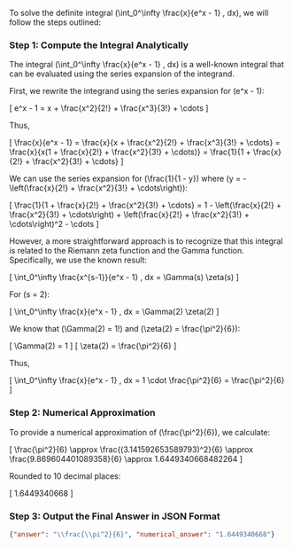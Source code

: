 To solve the definite integral \(\int_0^\infty \frac{x}{e^x - 1} \, dx\), we will follow the steps outlined:

### Step 1: Compute the Integral Analytically

The integral \(\int_0^\infty \frac{x}{e^x - 1} \, dx\) is a well-known integral that can be evaluated using the series expansion of the integrand.

First, we rewrite the integrand using the series expansion for \(e^x - 1\):

\[ e^x - 1 = x + \frac{x^2}{2!} + \frac{x^3}{3!} + \cdots \]

Thus,

\[ \frac{x}{e^x - 1} = \frac{x}{x + \frac{x^2}{2!} + \frac{x^3}{3!} + \cdots} = \frac{x}{x(1 + \frac{x}{2!} + \frac{x^2}{3!} + \cdots)} = \frac{1}{1 + \frac{x}{2!} + \frac{x^2}{3!} + \cdots} \]

We can use the series expansion for \(\frac{1}{1 - y}\) where \(y = -\left(\frac{x}{2!} + \frac{x^2}{3!} + \cdots\right)\):

\[ \frac{1}{1 + \frac{x}{2!} + \frac{x^2}{3!} + \cdots} = 1 - \left(\frac{x}{2!} + \frac{x^2}{3!} + \cdots\right) + \left(\frac{x}{2!} + \frac{x^2}{3!} + \cdots\right)^2 - \cdots \]

However, a more straightforward approach is to recognize that this integral is related to the Riemann zeta function and the Gamma function. Specifically, we use the known result:

\[ \int_0^\infty \frac{x^{s-1}}{e^x - 1} \, dx = \Gamma(s) \zeta(s) \]

For \(s = 2\):

\[ \int_0^\infty \frac{x}{e^x - 1} \, dx = \Gamma(2) \zeta(2) \]

We know that \(\Gamma(2) = 1!\) and \(\zeta(2) = \frac{\pi^2}{6}\):

\[ \Gamma(2) = 1 \]
\[ \zeta(2) = \frac{\pi^2}{6} \]

Thus,

\[ \int_0^\infty \frac{x}{e^x - 1} \, dx = 1 \cdot \frac{\pi^2}{6} = \frac{\pi^2}{6} \]

### Step 2: Numerical Approximation

To provide a numerical approximation of \(\frac{\pi^2}{6}\), we calculate:

\[ \frac{\pi^2}{6} \approx \frac{(3.141592653589793)^2}{6} \approx \frac{9.869604401089358}{6} \approx 1.6449340668482264 \]

Rounded to 10 decimal places:

\[ 1.6449340668 \]

### Step 3: Output the Final Answer in JSON Format

```json
{"answer": "\\frac{\\pi^2}{6}", "numerical_answer": "1.6449340668"}
```